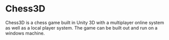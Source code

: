 # Chess3D
Chess3D is a chess game built in Unity 3D with a multiplayer online system as well as a local player system. The game can be built out and run on a windows machine.

